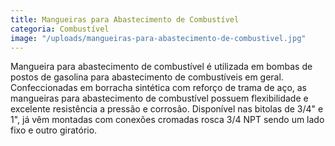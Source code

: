 ```yaml
---
title: Mangueiras para Abastecimento de Combustível
categoria: Combustível
image: "/uploads/mangueiras-para-abastecimento-de-combustivel.jpg"
---
```


Mangueira para abastecimento de combustível é utilizada em bombas de postos de gasolina para abastecimento de combustíveis em geral. Confeccionadas em borracha sintética com reforço de trama de aço, as mangueiras para abastecimento de combustível possuem flexibilidade e excelente resistência a pressão e corrosão. Disponível nas bitolas de 3/4" e 1", já vêm montadas com conexões cromadas rosca 3/4 NPT sendo um lado fixo e outro giratório.

